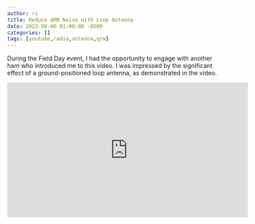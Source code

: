 ```yaml
---
author: rs
title: Reduce QRM Noise with Loop Antenna
date: 2023-08-06 01:00:00 -0500 
categories: []
tags: [youtube,radio,antenna,qrm] 
---
```


During the Field Day event, I had the opportunity to engage with another ham who introduced me to this video. I was impressed by the significant effect of a ground-positioned loop antenna, as demonstrated in the video.


<iframe width="560" height="315" src="https://www.youtube.com/embed/Paxo8HHeF_w" title="YouTube video player" frameborder="0" allow="accelerometer; autoplay; clipboard-write; encrypted-media; gyroscope; picture-in-picture; web-share" allowfullscreen></iframe>


